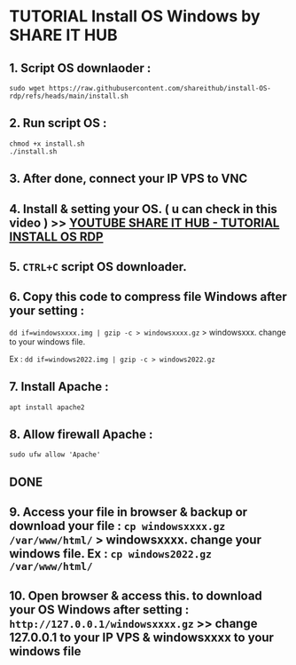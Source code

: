 # TUTORIAL Install OS Windows by SHARE IT HUB

## 1. Script OS downlaoder :
```
sudo wget https://raw.githubusercontent.com/shareithub/install-OS-rdp/refs/heads/main/install.sh
```

## 2. Run script OS :
```
chmod +x install.sh
./install.sh
```

## 3. After done, connect your IP VPS to VNC

## 4. Install & setting your OS. ( u can check in this video ) >> [YOUTUBE SHARE IT HUB - TUTORIAL INSTALL OS RDP](youtube.com)

## 5. `CTRL+C` script OS downloader.

## 6. Copy this code to compress file Windows after your setting :

`dd if=windowsxxxx.img | gzip -c > windowsxxxx.gz` > windowsxxx. change to your windows file. 

Ex : `dd if=windows2022.img | gzip -c > windows2022.gz`

## 7. Install Apache : 

`apt install apache2`

## 8. Allow firewall Apache : 

`sudo ufw allow 'Apache'`


## DONE

## 9. Access your file in browser & backup or download your file : `cp windowsxxxx.gz /var/www/html/` > windowsxxxx. change your windows file. Ex : `cp windows2022.gz /var/www/html/`

## 10. Open browser & access this. to download your OS Windows after setting : `http://127.0.0.1/windowsxxxx.gz` >> change 127.0.0.1 to your IP VPS & windowsxxxx to your windows file


